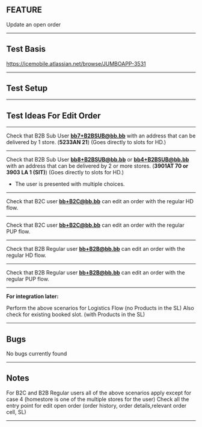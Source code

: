 ## FEATURE
Update an open order
***
## Test Basis
<https://icemobile.atlassian.net/browse/JUMBOAPP-3531>
***
## Test Setup
***

## Test Ideas For Edit Order

*** 

Check that B2B Sub User **bb7+B2BSUB@bb.bb** with an address that can be delivered by 1 store. (**5233AN 21**) (Goes directly to slots for HD.)

***

Check that B2B Sub User  **bb8+B2BSUB@bb.bb** or **bb4+B2BSUB@bb.bb** with an address that can be delivered by 2 or more stores. (**3901AT 70  or 3903 LA 1 (SIT)**)  (Goes directly to slots for HD.)

* The user is presented with multiple choices.

***

Check that B2C user **bb+B2C@bb.bb** can edit an order with the regular HD flow.

***

Check that B2C user **bb+B2C@bb.bb** can edit an order with the regular PUP flow.

***
 
Check that B2B Regular user **bb+B2B@bb.bb** can edit an order with the regular HD flow.

***

Check that B2B Regular user **bb+B2B@bb.bb** can edit an order with the regular PUP flow.

***

**For integration later:**

Perform the above scenarios for Logistics Flow (no Products in the SL)
Also check for existing booked slot. (with Products in the SL)

***

## Bugs
No bugs currently found

***

## Notes
For B2C and B2B Regular users all of the above scenarios apply except for case 4 (homestore is one of the multiple stores for the user)
Check all the entry point for edit open order (order history, order details,relevant order cell, SL)

***
